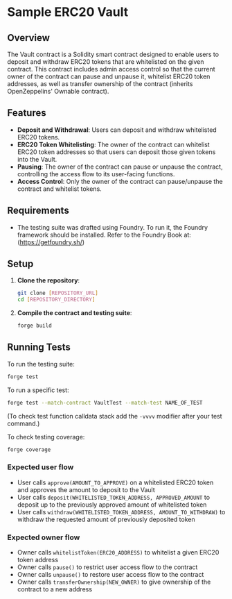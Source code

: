 # Sample ERC20 Vault

## Overview

The Vault contract is a Solidity smart contract designed to enable users to deposit and withdraw ERC20 tokens that are whitelisted on the given contract. This contract includes admin access control so that the current owner of the contract can pause and unpause it, whitelist ERC20 token addresses, as well as transfer ownership of the contract (inherits OpenZeppelins' Ownable contract).

## Features

- **Deposit and Withdrawal**: Users can deposit and withdraw whitelisted ERC20 tokens.
- **ERC20 Token Whitelisting**: The owner of the contract can whitelist ERC20 token addresses so that users can deposit those given tokens into the Vault.
- **Pausing**: The owner of the contract can pause or unpause the contract, controlling the access flow to its user-facing functions.
- **Access Control**: Only the owner of the contract can pause/unpause the contract and whitelist tokens.

## Requirements

- The testing suite was drafted using Foundry. To run it, the Foundry framework should be installed. Refer to the Foundry Book at:
(https://getfoundry.sh/)

## Setup

1. **Clone the repository**:
   ```bash
   git clone [REPOSITORY_URL]
   cd [REPOSITORY_DIRECTORY]
   ```

2. **Compile the contract and testing suite**:
   ```bash
   forge build
   ```

## Running Tests

To run the testing suite:

```bash
forge test
```

To run a specific test:
```bash
forge test --match-contract VaultTest --match-test NAME_OF_TEST
```

(To check test function calldata stack add the ``` -vvvv ``` modifier after your test command.)

To check testing coverage:
```bash
forge coverage
```

### Expected user flow

- User calls ```approve(AMOUNT_TO_APPROVE)``` on a whitelisted ERC20 token and approves the amount to deposit to the Vault
- User calls ```deposit(WHITELISTED_TOKEN_ADDRESS, APPROVED_AMOUNT``` to deposit up to the previously approved amount of whitelisted token
- User calls ```withdraw(WHITELISTED_TOKEN_ADDRESS, AMOUNT_TO_WITHDRAW)``` to withdraw the requested amount of previously deposited token

### Expected owner flow

- Owner calls ```whitelistToken(ERC20_ADDRESS)``` to whitelist a given ERC20 token address
- Owner calls ```pause()``` to restrict user access flow to the contract
- Owner calls ```unpause()``` to restore user access flow to the contract
- Owner calls ```transferOwnership(NEW_OWNER)``` to give ownership of the contract to a new address
